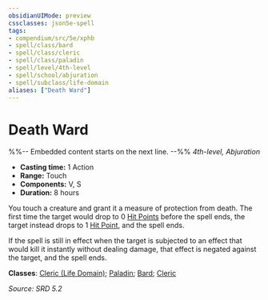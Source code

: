```yaml
---
obsidianUIMode: preview
cssclasses: json5e-spell
tags:
- compendium/src/5e/xphb
- spell/class/bard
- spell/class/cleric
- spell/class/paladin
- spell/level/4th-level
- spell/school/abjuration
- spell/subclass/life-domain
aliases: ["Death Ward"]
---
```

# Death Ward
%%-- Embedded content starts on the next line. --%%
*4th-level, Abjuration*  

- **Casting time:** 1 Action
- **Range:** Touch
- **Components:** V, S
- **Duration:** 8 hours

You touch a creature and grant it a measure of protection from death. The first time the target would drop to 0 [Hit Points](hit-points-xphb.md) before the spell ends, the target instead drops to 1 [Hit Point](hit-points-xphb.md), and the spell ends.

If the spell is still in effect when the target is subjected to an effect that would kill it instantly without dealing damage, that effect is negated against the target, and the spell ends.

**Classes**: [Cleric (Life Domain)](list-spells-classes-cleric-xphb-life-domain-xphb.md "subclass=XPHB;class=XPHB"); [Paladin](list-spells-classes-paladin.md); [Bard](list-spells-classes-bard.md); [Cleric](list-spells-classes-cleric.md)

*Source: SRD 5.2*